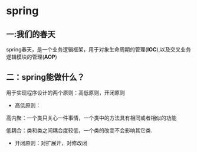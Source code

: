 # spring

## 一:我们的春天

spring春天，是一个业务逻辑框架，用于对象生命周期的管理(**IOC**),以及交叉业务逻辑模块的管理(**AOP**)

## 二：spring能做什么？

用于实现程序设计的两个原则：高低原则，开闭原则

* 高低原则：

高内聚：一个类只关心一件事情，一个类中的方法具有相同或者相似的功能

低耦合：类和类之间耦合度较低，一个类的改变不会影响其它类.

* 开闭原则：对扩展开，对修改闭













































